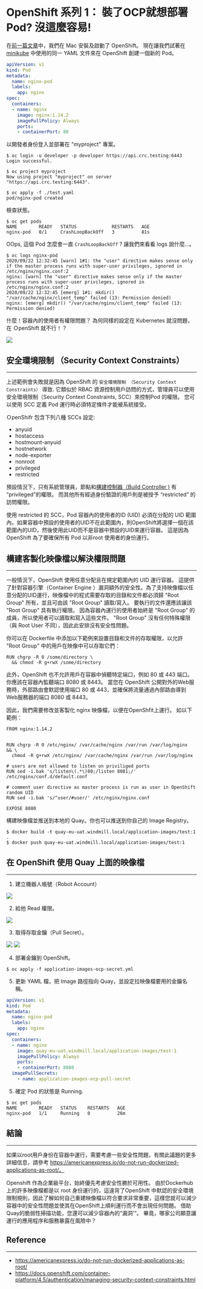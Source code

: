 
OpenShift 系列 1： 裝了OCP就想部署Pod? 沒這麼容易!
========================================


在[前一篇文章](https://ithelp.ithome.com.tw/articles/10243166)中，我們在 Mac 安裝及啟動了 OpenShift。
現在讓我們試著在 [minikube](https://ithelp.ithome.com.tw/articles/10241727) 中使用的同一 YAML 文件來在 OpenShift 創建一個新的 Pod。

```yaml
apiVersion: v1
kind: Pod
metadata:
  name: nginx-pod
  labels:
    app: nginx
spec:
  containers:
  - name: nginx
    image: nginx:1.14.2
    imagePullPolicy: Always
    ports:
    - containerPort: 80
```

以開發者身份登入並部署在 "myproject" 專案。

```
$ oc login -u developer -p developer https://api.crc.testing:6443
Login successful.

$ oc project myproject
Now using project "myproject" on server "https://api.crc.testing:6443".

$ oc apply -f ./test.yaml
pod/nginx-pod created

```

檢查狀態。

```
$ oc get pods
NAME        READY   STATUS             RESTARTS   AGE
nginx-pod   0/1     CrashLoopBackOff   3          81s
```

OOps, 這個 Pod 怎麼會一直 `CrashLoopBackOff` ? 讓我們來看看 logs 說什麼...。

```
$ oc logs nginx-pod
2020/09/22 12:32:45 [warn] 1#1: the "user" directive makes sense only if the master process runs with super-user privileges, ignored in /etc/nginx/nginx.conf:2
nginx: [warn] the "user" directive makes sense only if the master process runs with super-user privileges, ignored in /etc/nginx/nginx.conf:2
2020/09/22 12:32:45 [emerg] 1#1: mkdir() "/var/cache/nginx/client_temp" failed (13: Permission denied)
nginx: [emerg] mkdir() "/var/cache/nginx/client_temp" failed (13: Permission denied)

```

什麼！容器內的使用者有權限問題？ 為何同樣的設定在 Kubernetes 就沒問題，在 ＯpenShift 就不行！？

![](images/04_OCP_INTRO/logo1.jpg)


安全環境限制 （Security Context Constraints）
----------------------------

-----

上述範例會失敗就是因為 OpenShift 的 ``安全環境限制 （Security Context Constraints）`` 導致. 它類似於 RBAC 資源控制用戶訪問的方式，管理員可以使用安全環境限制（Security Context Constraints, SCC）來控制Pod 的權限。 您可以使用 SCC 定義 Pod 運行時必須特定條件才能被系統接受。

ＯpenShifr 包含下列八種 SCCs 設定:

- anyuid
- hostaccess
- hostmount-anyuid
- hostnetwork
- node-exporter
- nonroot
- privileged
- restricted

預設情況下，只有系統管理員，節點和[構建控制器（Build Controller )](https://docs.openshift.com/container-platform/4.5/builds/build-configuration.html) 有 “privileged”的權限。 而其他所有經過身份驗證的用戶則是被授予 “restricted” 的訪問權限。

使用 restricted 的 SCC，Pod 容器內的使用者的ID (UID) 必須在分配的 UID 範圍內。如果容器中預設的使用者的UID不在此範圍內，則OpenShift將選擇一個在該範圍內的UID，然後使用此UID而不是容器中預設的UID來運行容器。 這是因為OpenShift 為了要確保所有 Pod 以非root 使用者的身份運行。


構建客製化映像檔以解決權限問題
--------------------------

-----

一般情況下，OpenShift 使用任意分配且在規定範圍內的 UID 運行容器。 這提供了針對容器引擎（Container Engine ）漏洞額外的安全性。為了支持映像檔以任意分配的UID運行，映像檔中的程式需要存取的目錄和文件都必須歸 "Root Group" 所有，並且可由該 "Root Group" 讀取/寫入。 要執行的文件還應該讓該 "Root Group" 具有執行權限。 因為容器內運行的使用者始終是 "Root Group" 的成員，所以使用者可以讀取和寫入這些文件。 "Root Group" 沒有任何特殊權限（與 Root User 不同），因此此安排沒有安全性問題。

你可以在 Dockerfile 中添加以下範例來設置目錄和文件的存取權限，以允許 "Root Group" 中的用戶在映像中可以存取它們：

```
RUN chgrp -R 0 /some/directory \
  && chmod -R g+rwX /some/directory
```


此外，OpenShift 也不允許用戶在容器中偵聽特定端口，例如 80 或 443 端口。 你應該在容器內監聽端口 8080 或 8443。 當您在 OpenShift 公開對外的Web服務時，外部路由會默認使用端口 80 或 443，並確保將流量通過內部路由導到Web服務器的端口 8080 或 8443。


因此，我們需要修改並客製化 nginx 映像檔，以便在OpenShfit上運行。 如以下範例：

```
FROM nginx:1.14.2


RUN chgrp -R 0 /etc/nginx/ /var/cache/nginx /var/run /var/log/nginx  && \ 
  chmod -R g+rwX /etc/nginx/ /var/cache/nginx /var/run /var/log/nginx

# users are not allowed to listen on priviliged ports
RUN sed -i.bak 's/listen\(.*\)80;/listen 8081;/' /etc/nginx/conf.d/default.conf

# comment user directive as master process is run as user in OpenShift random UID
RUN sed -i.bak 's/^user/#user/' /etc/nginx/nginx.conf

EXPOSE 8080
```

構建映像檔並推送到本地的 Quay。你也可以推送到你自己的 Image Registry。

```
$ docker build -t quay-eu-uat.windmill.local/application-images/test:1 .
$ docker push quay-eu-uat.windmill.local/application-images/test:1
```


在 OpenShift 使用 Quay 上面的映像檔
----------------------

-----

1) 建立機器人帳號（Robot Account）


![](images/04_OCP_INTRO/quay_1.png)


2) 給他 Read 權限。

![](images/04_OCP_INTRO/quay_2.png)

3) 取得存取金鑰（Pull Secret）。

![](images/04_OCP_INTRO/quay_3.png)
![](images/04_OCP_INTRO/quay_4.png)

4) 部署金鑰到 OpenShift。

```
$ oc apply -f application-images-ocp-secret.yml
```


5) 更新 YAML 檔，把 Image 路徑指向 Quay，並設定拉映像檔要用的金鑰名稱。

```YAML
apiVersion: v1
kind: Pod
metadata:
  name: nginx-pod
  labels:
    app: nginx
spec:
  containers:
  - name: nginx
    image: quay-eu-uat.windmill.local/application-images/test:1
    imagePullPolicy: Always
    ports:
    - containerPort: 8080
  imagePullSecrets:
    - name: application-images-ocp-pull-secret
```

5) 確定 Pod 的狀態是 Running.

```
$ oc get pods
NAME        READY   STATUS    RESTARTS   AGE
nginx-pod   1/1     Running   0          26m
```


結論
-----

-----

如果以root用戶身份在容器中運行，需要考慮一些安全性問題，有關此議題的更多詳細信息，請參考 https://americanexpress.io/do-not-run-dockerized-applications-as-root/。

Openshift 作為企業級平台，始終優先考慮安全性勝於可用性。 由於Dockerhub 上的許多映像檔都是以 root 身份運行的，這違背了OpenShift 中默認的安全環境限制規則，因此了解如何自己重建映像檔以符合要求非常重要，這樣您就可以減少容器中的安全性問題並使其在OpenShift上順利運行而不會出現任何問題。 借助Quay的脆弱性掃描功能，您還可以減少容器內的“漏洞'”。 畢竟，哪家公司願意讓運行的應用程序和服務暴露在風險中？


Reference
---------

-----

- https://americanexpress.io/do-not-run-dockerized-applications-as-root/
- https://docs.openshift.com/container-platform/4.5/authentication/managing-security-context-constraints.html 




